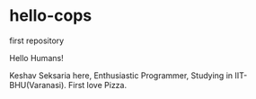 # hello-cops
first repository

Hello Humans!

Keshav Seksaria here, Enthusiastic Programmer, Studying in IIT-BHU(Varanasi). 
First love Pizza.

